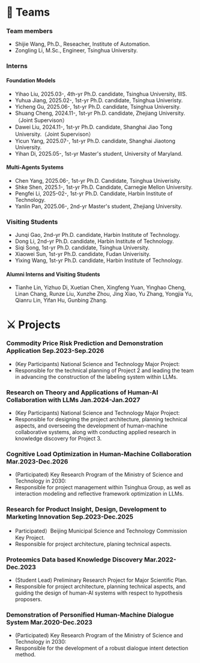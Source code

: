 # 🌃 Teams
### Team members
- Shijie Wang, Ph.D., Reseacher, Institute of Automation.
- Zongling Li, M.Sc., Engineer, Tsinghua University.

### Interns

#### Foundation Models 
- Yihao Liu, 2025.03-, 4th-yr Ph.D. candidate, Tsinghua University, IIIS. 
- Yuhua Jiang, 2025.02-, 1st-yr Ph.D. candidate, Tsinghua Univeristy. 
- Yicheng Gu, 2025.06-, 1st-yr Ph.D. candidate, Tsinghua University.
- Shuang Cheng, 2024.11-, 1st-yr Ph.D. candidate, Zhejiang University.（Joint Supervison）
- Dawei Liu, 2024.11-, 1st-yr Ph.D. candidate, Shanghai Jiao Tong University.（Joint Supervison）
- Yicun Yang, 2025.07-, 1st-yr Ph.D. candidate, Shanghai Jiaotong University. 
- Yihan Di, 2025.05-, 1st-yr Master's student, University of Maryland.

#### Multi-Agents Systems
- Chen Yang, 2025.06-, 1st-yr Ph.D. Candidate, Tsinghua Univerisity.
- Shke Shen, 2025.1-, 1st-yr Ph.D. Candidate, Carnegie Mellon University.
- Pengfei Li, 2025-02-, 1st-yr Ph.D. Candidate, Harbin Institute of Technology.
- Yanlin Pan, 2025.06-, 2nd-yr Master's student, Zhejiang University.

### Visiting Students 
- Junqi Gao, 2nd-yr Ph.D. candidate, Harbin Institute of Technology.
- Dong Li, 2nd-yr Ph.D. candidate, Harbin Institute of Technology.
- Siqi Song, 1st-yr Ph.D. candidate, Tsinghua University.
- Xiaowei Sun, 1st-yr Ph.D. candidate, Fudan Univerisity.
- Yixing Wang, 1st-yr Ph.D. candidate, Harbin Institute of Technology.

#### Alumni Interns and Visiting Students
- Tianhe Lin, Yizhuo Di, Xuetian Chen, Xingfeng Yuan, Yinghao Cheng, Linan Chang, Runze Liu, Xunzhe Zhou, Jing Xiao, Yu Zhang, Yongjia Yu, Qianru Lin, Yifan Hu, Gunbing Zhang.

# ⚔ Projects
### Commodity Price Risk Prediction and Demonstration Application **Sep.2023-Sep.2026**
  - (Key Participants)  National Science and Technology Major Project:
  - Responsible for the technical planning of Project 2 and leading the team in advancing the construction of the labeling system within LLMs.

### Research on Theory and Applications of Human-AI Collaboration with LLMs **Jan.2024-Jan.2027**
  - (Key Participants) National Science and Technology Major Project:
  -  Responsible for designing the project architecture, planning technical aspects, and overseeing the development of human-machine collaborative systems, along with conducting applied research in knowledge discovery for Project 3.
    
### Cognitive Load Optimization in Human-Machine Collaboration **Mar.2023-Dec.2026**
  - (Participated) Key Research Program of the Ministry of Science and Technology in 2030:
  - Responsible for project management within Tsinghua Group, as well as interaction modeling and reflective framework optimization in LLMs.

### Research for Product Insight, Design, Development to Marketing Innovation **Sep.2023-Dec.2025**
  - Participated）Beijing Municipal Science and Technology Commission Key Project.
  - Responsible for project architecture, planing technical aspects.

### Proteomics Data based Knowledge Discovery **Mar.2022-Dec.2023** 
  - (Student Lead) Preliminary Research Project for Major Scientific Plan.
  - Responsible for project architecture, planning technical aspects, and guiding the design of human-AI systems with respect to hypothesis proposers.
    
### Demonstration of Personified Human-Machine Dialogue System **Mar.2020-Dec.2023**
  - (Participated) Key Research Program of the Ministry of Science and Technology in 2030: 
  - Responsible for the development of a robust dialogue intent detection method.


<script type='text/javascript' id='clustrmaps' src='//cdn.clustrmaps.com/map_v2.js?cl=ffffff&w=243&t=n&d=ujpjNGmVrdWti53wqBuAxF7eHAjpY90xVVy6lWB7ZdI&co=2d78ad&ct=ffffff&cmo=3acc3a&cmn=ff5353'></script>
